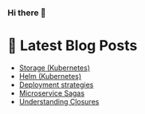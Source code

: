 ### Hi there 👋



# 📩 Latest Blog Posts 
<!-- BLOG-POST-LIST:START -->
- [Storage &lpar;Kubernetes&rpar;](http://shanehowearth.com/storage-kubernetes)
- [Helm &lpar;Kubernetes&rpar;](http://shanehowearth.com/helm)
- [Deployment strategies](http://shanehowearth.com/deployment-strategies)
- [Microservice Sagas](http://shanehowearth.com/microservice-sagas)
- [Understanding Closures](http://shanehowearth.com/understanding-closures)
<!-- BLOG-POST-LIST:END -->
